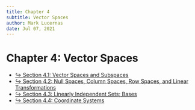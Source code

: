 ```yaml
---
title: Chapter 4
subtitle: Vector Spaces
author: Mark Lucernas
date: Jul 07, 2021
---
```



# Chapter 4: Vector Spaces

- [↪ Section 4.1: Vector Spaces and Subspaces](sec_4-1/index)
- [↪ Section 4.2: Null Spaces, Column Spaces, Row Spaces, and Linear Transformations](sec_4-2/index)
- [↪ Section 4.3: Linearly Independent Sets; Bases](sec_4-3/index)
- [↪ Section 4.4: Coordinate Systems ](sec_4-4/index)

